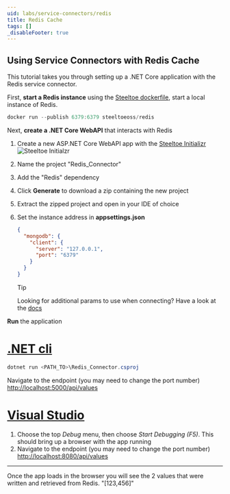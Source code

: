 ```yaml
---
uid: labs/service-connectors/redis
title: Redis Cache
tags: []
_disableFooter: true
---
```


## Using Service Connectors with Redis Cache

This tutorial takes you through setting up a .NET Core application with the Redis service connector.

First, **start a Redis instance** using the [Steeltoe dockerfile](https://github.com/steeltoeoss/dockerfiles), start a local instance of Redis.

 ```powershell
 docker run --publish 6379:6379 steeltoeoss/redis
 ```

Next, **create a .NET Core WebAPI** that interacts with Redis

1. Create a new ASP.NET Core WebAPI app with the [Steeltoe Initializr](https://start.steeltoe.io)
    ![Steeltoe Initialzr](~/labs/images/initializr/redis.png)
1. Name the project "Redis_Connector"
1. Add the "Redis" dependency
1. Click **Generate** to download a zip containing the new project
1. Extract the zipped project and open in your IDE of choice
1. Set the instance address in **appsettings.json**

    ```json
    {
      "mongodb": {
        "client": {
          "server": "127.0.0.1",
          "port": "6379"
        }
      }
    }
    ```

    > [!TIP]
    >Looking for additional params to use when connecting? Have a look at the [docs](~/api/v3/welcome/index.md)

**Run** the application

  # [.NET cli](#tab/cli)

  ```powershell
  dotnet run <PATH_TO>\Redis_Connector.csproj
  ```

  Navigate to the endpoint (you may need to change the port number) [http://localhost:5000/api/values](http://localhost:5000/api/values)

  # [Visual Studio](#tab/vs)

  1. Choose the top *Debug* menu, then choose *Start Debugging (F5)*. This should bring up a browser with the app running
  1. Navigate to the endpoint (you may need to change the port number) [http://localhost:8080/api/values](http://localhost:8080/api/values)
  
  ***

Once the app loads in the browser you will see the 2 values that were written and retrieved from Redis.
"[123,456]"
